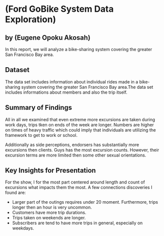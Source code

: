 # (Ford GoBike System Data Exploration)
## by (Eugene Opoku Akosah)

In this report, we will analyze a bike-sharing system covering the greater San Francisco Bay area.


## Dataset

The data set includes information about individual rides made in a bike-sharing system covering the greater San Francisco Bay area.The data set includes informations about members and also the trip itself.


## Summary of Findings

All in all we examined that even extreme more excursions are taken during work days, trips tken on ends of the week are longer. Numbers are higher on times of heavy traffic which could imply that individuals are utilizing the framework to get to work or school.

Additionally as side perceptions, endorsers has substantially more excursions then clients. Guys has the most excursion counts. However, their excursion terms are more limited then some other sexual orientations.

## Key Insights for Presentation

For the show, I for the most part centered around length and count of excursions what impacts them the most. A few connections discoveries I found are:

- Larger part of the outings requires under 20 moment. Furthermore, trips longer then an hour is very uncommon.
- Customers have more trip durations.
- Trips taken on weekends are longer.
- Subscribers are tend to have more trips in general, especially on weekdays.